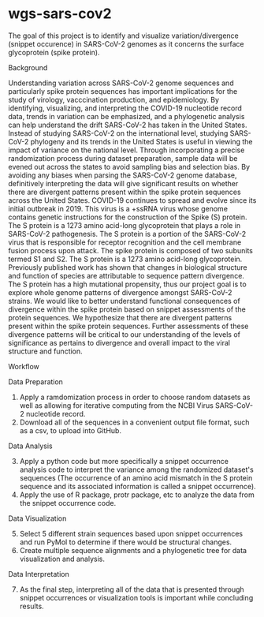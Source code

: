 # wgs-sars-cov2
The goal of this project is to identify and visualize variation/divergence (snippet occurence) in SARS-CoV-2 genomes as it concerns the surface glycoprotein (spike protein).

Background

Understanding variation across SARS-CoV-2 genome sequences and particularly spike protein sequences has important implications for the study of virology, vacccination production, and epidemiology. By identifying, visualizing, and interpreting the COVID-19 nucleotide record data, trends in variation can be emphasized, and a phylogenetic analysis can help understand the drift SARS-CoV-2 has taken in the United States. Instead of studying SARS-CoV-2 on the international level, studying SARS-CoV-2 phylogeny and its trends in the United States is useful in viewing the impact of variance on the national level. Through incorporating a precise randomization process during dataset preparation, sample data will be evened out across the states to avoid sampling bias and selection bias. By avoiding any biases when parsing the SARS-CoV-2 genome database, definitively interpreting the data will give significant results on whether there are divergent patterns present within the spike protein sequences across the United States.
COVID-19 continues to spread and evolve since its initial outbreak in 2019. This virus is a +ssRNA virus whose genome contains genetic instructions for the construction of the Spike (S) protein. The S protein is a 1273 amino acid-long glycoprotein that plays a role in SARS-CoV-2 pathogenesis. The S protein is a portion of the SARS-CoV-2 virus that is responsible for receptor recognition and the cell membrane fusion process upon attack. The spike protein is composed of two subunits termed S1 and S2.  The S protein is a 1273 amino acid-long glycoprotein.  Previously published work has shown that changes in biological structure and function of species are attributable to sequence pattern divergence.  The S protein has a high mutational propensity, thus our project goal is to explore whole genome patterns of divergence amongst SARS-CoV-2 strains.  We would like to better understand functional consequences of divergence within the spike protein based on snippet assessments of the protein sequences.
We hypothesize that there are divergent patterns present within the spike protein sequences. Further assessments of these divergence patterns will be critical to our understanding of the levels of significance as pertains to divergence and overall impact to the viral structure and function.

Workflow

Data Preparation
1. Apply a ramdomization process in order to choose random datasets as well as allowing for iterative computing from the NCBI Virus SARS-CoV-2 nucleotide record.
2. Download all of the sequences in a convenient output file format, such as a csv, to upload into GitHub. 

Data Analysis

3. Apply a python code but more specifically a snippet occurrence analysis code to interpret the variance among the randomized dataset's sequences (The occurrence of an amino acid mismatch in the S protein sequence and its associated information is called a snippet occurrence).
4. Apply the use of R package, protr package, etc to analyze the data from the snippet occurrence code.

Data Visualization

5. Select 5 different strain sequences based upon snippet occurrences and run PyMol to determine if there would be structural changes. 
6. Create multiple sequence alignments and a phylogenetic tree for data visualization and analysis.

Data Interpretation

7. As the final step, interpreting all of the data that is presented through snippet occurrences or visualization tools is important while concluding results. 
